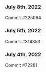 ### July 8th, 2022

Commit #225094

### July 5th, 2022

Commit #314353


### July 4th, 2022

Commit #72281
